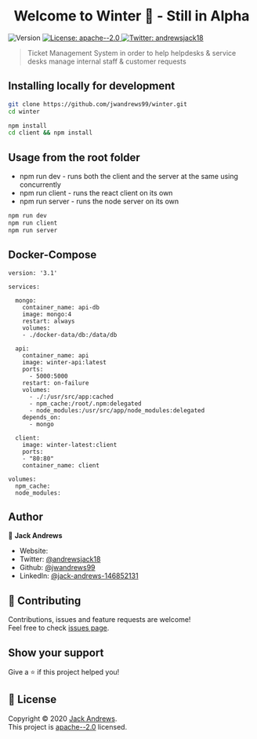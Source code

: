 <h1 align="center">Welcome to Winter 👋 - Still in Alpha</h1>
<p>
  <img alt="Version" src="https://img.shields.io/badge/version-0.0.2-blue.svg?cacheSeconds=2592000" />
  <a href="https://choosealicense.com/licenses/apache-2.0/" target="_blank">
    <img alt="License: apache--2.0" src="https://img.shields.io/badge/License-apache--2.0-yellow.svg" />
  </a>
  <a href="https://twitter.com/andrewsjack18 " target="_blank">
    <img alt="Twitter:  andrewsjack18" src="https://img.shields.io/twitter/follow/andrewsjack18 .svg?style=social" />
  </a>
</p>

> Ticket Management System in order to help helpdesks & service desks manage internal staff &  customer requests

## Installing locally for development

```sh
git clone https://github.com/jwandrews99/winter.git
cd winter

npm install
cd client && npm install
```

## Usage from the root folder

- npm run dev - runs both the client and the server at the same using concurrently
- npm run client - runs the react client on its own
- npm run server - runs the node server on its own

```sh
npm run dev 
npm run client
npm run server

```

## Docker-Compose

```
version: '3.1'

services:

  mongo:
    container_name: api-db
    image: mongo:4
    restart: always
    volumes:
    - ./docker-data/db:/data/db

  api:
    container_name: api
    image: winter-api:latest
    ports:
      - 5000:5000
    restart: on-failure
    volumes:
      - ./:/usr/src/app:cached
      - npm_cache:/root/.npm:delegated
      - node_modules:/usr/src/app/node_modules:delegated
    depends_on:
      - mongo

  client:
    image: winter-latest:client
    ports:
    - "80:80"
    container_name: client

volumes:
  npm_cache:
  node_modules:
```

## Author

👤 **Jack Andrews**

* Website:  
* Twitter: [@andrewsjack18 ](https://twitter.com/andrewsjack18 )
* Github: [@jwandrews99](https://github.com/jwandrews99)
* LinkedIn: [@jack-andrews-146852131](https://linkedin.com/in/jack-andrews-146852131)

## 🤝 Contributing

Contributions, issues and feature requests are welcome!<br />Feel free to check [issues page](https://github.com/jwandrews99/winter/issues). 

## Show your support

Give a ⭐️ if this project helped you!

## 📝 License

Copyright © 2020 [Jack Andrews](https://github.com/jwandrews99).<br />
This project is [apache--2.0](https://choosealicense.com/licenses/apache-2.0/) licensed.
